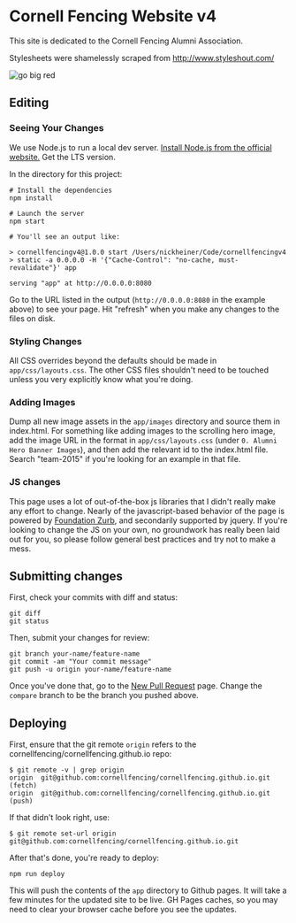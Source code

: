 # Cornell Fencing Website v4

This site is dedicated to the Cornell Fencing Alumni Association.

Stylesheets were shamelessly scraped from http://www.styleshout.com/

![go big red](http://i.imgur.com/9HjTMC5.png)

## Editing
### Seeing Your Changes
We use Node.js to run a local dev server. [Install Node.js from the official website.](https://nodejs.org/en/) Get the LTS version.

In the directory for this project:

```
# Install the dependencies
npm install

# Launch the server
npm start

# You'll see an output like:

> cornellfencingv4@1.0.0 start /Users/nickheiner/Code/cornellfencingv4
> static -a 0.0.0.0 -H '{"Cache-Control": "no-cache, must-revalidate"}' app

serving "app" at http://0.0.0.0:8080
```  

Go to the URL listed in the output (`http://0.0.0.0:8080` in the example above) to see your page. Hit "refresh" when you make any changes to the files on disk.

### Styling Changes
All CSS overrides beyond the defaults should be made in `app/css/layouts.css`.  The other CSS files shouldn't need to be touched unless you very explicitly know what you're doing.

### Adding Images
Dump all new image assets in the `app/images` directory and source them in index.html.  For something like adding images to the scrolling hero image, add the image URL in the format in `app/css/layouts.css` (under `0. Alumni Hero Banner Images`), and then add the relevant id to the index.html file.  Search "team-2015" if you're looking for an example in that file.  

### JS changes
This page uses a lot of out-of-the-box js libraries that I didn't really make any effort to change.  Nearly of the javascript-based behavior of the page is powered by [Foundation Zurb](https://foundation.zurb.com), and secondarily supported by jquery.  If you're looking to change the JS on your own, no groundwork has really been laid out for you, so please follow general best practices and try not to make a mess.

## Submitting changes
First, check your commits with diff and status:
```
git diff
git status
```

Then, submit your changes for review:
```
git branch your-name/feature-name
git commit -am "Your commit message"
git push -u origin your-name/feature-name
```

Once you've done that, go to the [New Pull Request](https://github.com/cornellfencing/cornellfencing.github.io/compare/dev...cornellfencing:dev) page. Change the `compare` branch to be the branch you pushed above.

## Deploying
First, ensure that the git remote `origin` refers to the cornellfencing/cornellfencing.github.io repo:

```
$ git remote -v | grep origin
origin	git@github.com:cornellfencing/cornellfencing.github.io.git (fetch)
origin	git@github.com:cornellfencing/cornellfencing.github.io.git (push)
```

If that didn't look right, use:

```
$ git remote set-url origin git@github.com:cornellfencing/cornellfencing.github.io.git
```

After that's done, you're ready to deploy:

```
npm run deploy
```

This will push the contents of the `app` directory to Github pages. It will take a few minutes for the updated site to be live. GH Pages caches, so you may need to clear your browser cache before you see the updates.
